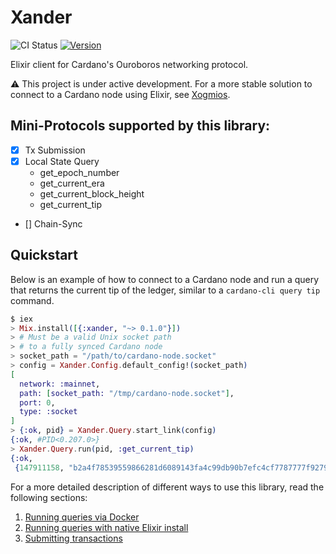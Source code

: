# Xander

![CI Status](https://github.com/wowica/xander/actions/workflows/ci.yml/badge.svg)
[![Version](https://img.shields.io/hexpm/v/xander.svg)](https://hex.pm/packages/xander)

Elixir client for Cardano's Ouroboros networking protocol.

⚠️ This project is under active development. For a more stable solution to connect to a Cardano node using Elixir, see [Xogmios](https://github.com/wowica/xogmios).

## Mini-Protocols supported by this library:

- [x] Tx Submission
- [x] Local State Query
  - get_epoch_number
  - get_current_era
  - get_current_block_height
  - get_current_tip
- [] Chain-Sync

## Quickstart

Below is an example of how to connect to a Cardano node and run a query that returns the current tip of the ledger, similar to a `cardano-cli query tip` command.

```elixir
$ iex
> Mix.install([{:xander, "~> 0.1.0"}])
> # Must be a valid Unix socket path
> # to a fully synced Cardano node
> socket_path = "/path/to/cardano-node.socket"
> config = Xander.Config.default_config!(socket_path)
[
  network: :mainnet,
  path: [socket_path: "/tmp/cardano-node.socket"],
  port: 0,
  type: :socket
]
> {:ok, pid} = Xander.Query.start_link(config)
{:ok, #PID<0.207.0>}
> Xander.Query.run(pid, :get_current_tip)
{:ok,
 {147911158, "b2a4f78539559866281d6089143fa4c99db90b7efc4cf7787777f927967f0c8a"}}
```

For a more detailed description of different ways to use this library, read the following sections:


1. [Running queries via Docker](docs/running-via-docker.md)
2. [Running queries with native Elixir install](docs/running-natively.md)
3. [Submitting transactions](docs/submitting-tx.md)